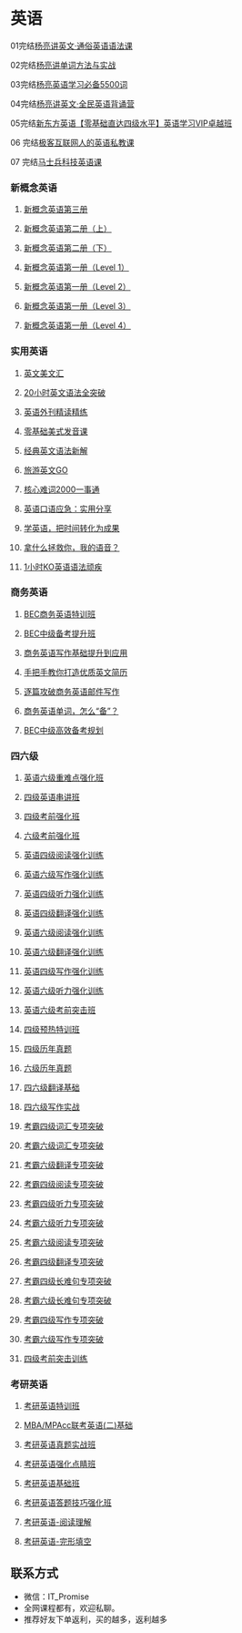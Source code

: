 # 英语

01完结[杨亮讲英文·通俗英语语法课](https://ke.study.163.com/course/detail/100108039)

02完结[杨亮讲单词方法与实战](https://ke.study.163.com/course/detail/100108038)

03完结[杨亮英语学习必备5500词](https://ke.study.163.com/course/detail/100108041)

04完结[杨亮讲英文·全民英语背诵营](https://ke.study.163.com/course/detail/100108596)

05完结[新东方英语【零基础直达四级水平】英语学习VIP卓越班](https://www.koolearn.com/product/c_34_18582.html)

06 完结[极客互联网人的英语私教课](https://time.geekbang.org/column/intro/100051901)

07 完结[马士兵科技英语课](https://ke.qq.com/course/472972)

### 新概念英语

1. [新概念英语第三册](https://www.wanmen.org/courses/60c073b1c10348481a16a6af)

1. [新概念英语第二册（上）](https://www.wanmen.org/courses/5e9e70bb00d233f7fe94b2d2)

1. [新概念英语第二册（下）](https://www.wanmen.org/courses/5ed868a8627f16f5ea689be8)

1. [新概念英语第一册（Level 1）](https://www.wanmen.org/courses/5bd15dd494630b61a291658d)

1. [新概念英语第一册（Level 2）](https://www.wanmen.org/courses/5c6f54d79b32bc5485c04ddb)

1. [新概念英语第一册（Level 3）](https://www.wanmen.org/courses/5cdd0dc4a9a790b51da3b017)

1. [新概念英语第一册（Level 4）](https://www.wanmen.org/courses/5e95769b8c02bdaaf82ca2ca)

### 实用英语

1. [英文美文汇](https://www.wanmen.org/courses/5a71940f8cbfb27e4984f72f)

1. [20小时英文语法全突破](https://www.wanmen.org/courses/607013766d4315f17c9218b7)

1. [英语外刊精读精练](https://www.wanmen.org/courses/5fa2507dd530c9db98db14be)

1. [零基础美式发音课](https://www.wanmen.org/courses/612df4439695a836bb8f2925)

1. [经典英文语法新解](https://www.wanmen.org/courses/5c9c8e7283ef825014ddd19b)

1. [旅游英文GO](https://www.wanmen.org/courses/5bbd5926716e1d55d82a04e0)

1. [核心难词2000一事通](https://www.wanmen.org/courses/5bef92d66687221462578b29)

1. [英语口语应急：实用分享](https://www.wanmen.org/courses/5e4a6618f8782f831b51279c)

1. [学英语，把时间转化为成果](https://www.wanmen.org/courses/5ae047bbb6917f44d5121bc3)

1. [拿什么拯救你，我的语音？](https://www.wanmen.org/courses/586d23485f07127674135d94)

1. [1小时KO英语语法顽疾](https://www.wanmen.org/courses/6131e912918a6e5f4e7ca97e)

### 商务英语

1. [BEC商务英语特训班](https://www.wanmen.org/courses/5ae03e6cead75044dafab7a9)

1. [BEC中级备考提升班](https://www.wanmen.org/courses/612df480ae38d635b40b2ea9)

1. [商务英语写作基础提升到应用](https://www.wanmen.org/courses/5fa250d30f296218be4516cc)

1. [手把手教你打造优质英文简历](https://www.wanmen.org/courses/5efc683773584b56a15db0b9)

1. [逐篇攻破商务英语邮件写作](https://www.wanmen.org/courses/602f7551f755e46562340a48)

1. [商务英语单词，怎么“备”？](https://www.wanmen.org/courses/5af26b4936a3026ea4088440)

1. [BEC中级高效备考规划](https://www.wanmen.org/courses/6177a40b63441e28dafcb68a)

### 四六级

1. [英语六级重难点强化班](https://www.wanmen.org/courses/586d23485f07127674135dd0)

1. [四级英语串讲班](https://www.wanmen.org/courses/586d23485f07127674135dc5)

1. [四级考前强化班](https://www.wanmen.org/courses/5bd802192123d7e4e2d29457)

1. [六级考前强化班](https://www.wanmen.org/courses/5bd8031c82a18c0c4387d484)

1. [英语四级阅读强化训练](https://www.wanmen.org/courses/5f2cc37fda8e8e2d7d87ef20)

1. [英语六级写作强化训练](https://www.wanmen.org/courses/5f2cc575da8e8e044c87efab)

1. [英语四级听力强化训练](https://www.wanmen.org/courses/5f2cc3e861f69e51d29f41b8)

1. [英语四级翻译强化训练](https://www.wanmen.org/courses/5f2cc486a9b3c09317fc4aef)

1. [英语六级阅读强化训练](https://www.wanmen.org/courses/5f2cc4d7d934b1434ccf8e93)

1. [英语六级翻译强化训练](https://www.wanmen.org/courses/5f2cc5c3524ee5e0fc82041e)

1. [英语四级写作强化训练](https://www.wanmen.org/courses/5f2cc43f61f69e4dc79f41fe)

1. [英语六级听力强化训练](https://www.wanmen.org/courses/5f2cc52d61f69e5e299f425c)

1. [英语六级考前突击班](https://www.wanmen.org/courses/586d23485f07127674135dee)

1. [四级预热特训班](https://www.wanmen.org/courses/586d23485f07127674135dc1)

1. [四级历年真题](https://www.wanmen.org/courses/586d23485f07127674135d13)

1. [六级历年真题](https://www.wanmen.org/courses/586d23485f07127674135d16)

1. [四六级翻译基础](https://www.wanmen.org/courses/586d23485f07127674135d4f)

1. [四六级写作实战](https://www.wanmen.org/courses/586d23485f07127674135d52)

1. [考霸四级词汇专项突破](https://www.wanmen.org/courses/586d23485f07127674135d9a)

1. [考霸六级词汇专项突破](https://www.wanmen.org/courses/586d23485f07127674135d99)

1. [考霸六级翻译专项突破](https://www.wanmen.org/courses/586d23485f07127674135da5)

1. [考霸四级阅读专项突破](https://www.wanmen.org/courses/586d23485f07127674135d9b)

1. [考霸四级听力专项突破](https://www.wanmen.org/courses/586d23485f07127674135d9d)

1. [考霸六级听力专项突破](https://www.wanmen.org/courses/586d23485f07127674135d9c)

1. [考霸六级阅读专项突破](https://www.wanmen.org/courses/586d23485f07127674135d9e)

1. [考霸四级翻译专项突破](https://www.wanmen.org/courses/586d23485f07127674135d9f)

1. [考霸四级长难句专项突破](https://www.wanmen.org/courses/586d23485f07127674135da3)

1. [考霸六级长难句专项突破](https://www.wanmen.org/courses/586d23485f07127674135da4)

1. [考霸四级写作专项突破](https://www.wanmen.org/courses/586d23485f07127674135da6)

1. [考霸六级写作专项突破](https://www.wanmen.org/courses/586d23485f07127674135da7)

1. [四级考前突击训练](https://www.wanmen.org/courses/5fcf2e8f60a4a1fe3670caed)

### 考研英语

1. [考研英语特训班](https://www.wanmen.org/courses/5a2b4e06a7b33c240bf4c749)

1. [MBA/MPAcc联考英语(二)基础](https://www.wanmen.org/courses/5c0dd2ff6fbde6b17043d0a7)

1. [考研英语真题实战班](https://www.wanmen.org/courses/586d23485f07127674135df4)

1. [考研英语强化点睛班](https://www.wanmen.org/courses/5bd8016a82a18ceb5987d3eb)

1. [考研英语基础班](https://www.wanmen.org/courses/586d23485f07127674135dd2)

1. [考研英语答题技巧强化班](https://www.wanmen.org/courses/586d23485f07127674135dd9)

1. [考研英语-阅读理解](https://www.wanmen.org/courses/586d23485f07127674135d8d)

1. [考研英语-完形填空](https://www.wanmen.org/courses/586d23485f07127674135d8c)

## **联系方式**

-  微信：IT_Promise
-  全网课程都有，欢迎私聊。
-  推荐好友下单返利，买的越多，返利越多